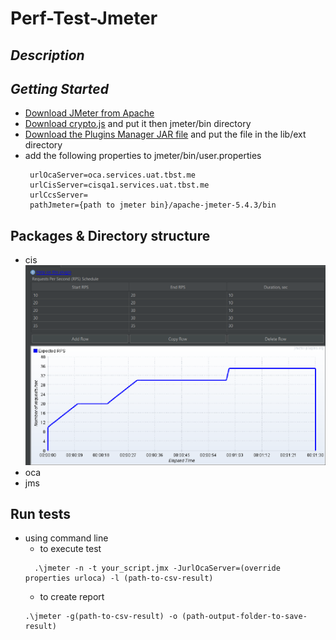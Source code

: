 #  Perf-Test-Jmeter
## _Description_

## _Getting Started_
* [Download JMeter from Apache](https://jmeter.apache.org/download_jmeter.cgi)
* [Download crypto.js](https://jar-download.com/artifacts/org.webjars.npm/crypto-js/3.1.9-1/source-code) and put it then jmeter/bin directory
* [Download the Plugins Manager JAR file]( https://jmeter-plugins.org/wiki/PluginsManager/) and put the file in the lib/ext directory
* add the following properties to jmeter/bin/user.properties
  ```
   urlOcaServer=oca.services.uat.tbst.me
   urlCisServer=cisqa1.services.uat.tbst.me
   urlCcsServer=
   pathJmeter={path to jmeter bin}/apache-jmeter-5.4.3/bin
  ```

## Packages & Directory structure

* cis 
 ![img.png](img.png)
* oca
* jms


## Run tests
* using command line
  - to execute test
  ```
    .\jmeter -n -t your_script.jmx -JurlOcaServer=(override properties urloca) -l (path-to-csv-result) 
  ```
  - to create report
   ````
   .\jmeter -g(path-to-csv-result) -o (path-output-folder-to-save-result)
  ````